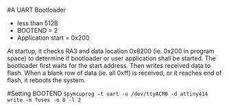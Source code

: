#A UART Bootloader
- less than 512B
- BOOTEND = 2
- Application start =  0x200

At startup, it checks RA3 and data location 0x8200 (ie. 0x200 in program space) to determine if bootloader or user application shall be started.
The bootloader first waits for the start address. Then writes received data to flash. When a blank row of data (ie. all 0xff) is received, or it reaches end of flash, it reboots the system.

#Setting BOOTEND
```$pymcuprog -t uart -u /dev/ttyACM0 -d attiny414 write -m fuses -o 8 -l 2```


